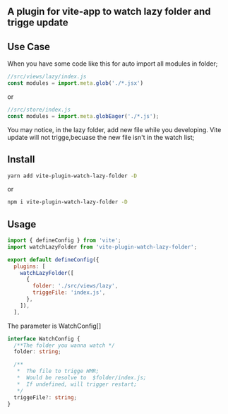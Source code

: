 ## A plugin for vite-app to watch lazy folder and trigge update

## Use Case
When you have some code like this for auto import all modules in folder;
```js
//src/views/lazy/index.js
const modules = import.meta.glob('./*.jsx')
```
or 
```js
//src/store/index.js
const modules = import.meta.globEager('./*.js');
```
You may notice, in the lazy folder, add new file while you developing. Vite update will not trigge,becuase the new file isn't in the watch list;


## Install
```bash
yarn add vite-plugin-watch-lazy-folder -D
```
or 
```bash
npm i vite-plugin-watch-lazy-folder -D
```
## Usage
```js
import { defineConfig } from 'vite';
import watchLazyFolder from 'vite-plugin-watch-lazy-folder';

export default defineConfig({
  plugins: [
    watchLazyFolder([
      {
        folder: './src/views/lazy',
        triggeFile: 'index.js',
      },
    ]),
  ],
```

The parameter is WatchConfig[]
```ts
interface WatchConfig {
  /**The folder you wanna watch */
  folder: string;

  /**
   *  The file to trigge HMR;
   *  Would be resolve to  $folder/index.js;
   *  If undefined, will trigger restart;
   */
  triggeFile?: string;
}
```